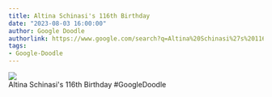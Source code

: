 ```yaml
---
title: Altina Schinasi's 116th Birthday
date: "2023-08-03 16:00:00"
author: Google Doodle
authorlink: https://www.google.com/search?q=Altina%20Schinasi%27s%20116th%20Birthday
tags:
- Google-Doodle
---
```

<img src="https://www.google.com/logos/doodles/2023/altina-schinasis-116th-birthday-6753651837110158-l.png" referrerpolicy="no-referrer"><br>Altina Schinasi's 116th Birthday #GoogleDoodle